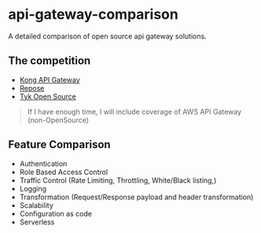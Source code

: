 # api-gateway-comparison
A detailed comparison of open source api gateway solutions.

## The competition

* [Kong API Gateway](https://github.com/Kong/kong)
* [Repose](https://www.openrepose.org/)
* [Tyk Open Source](https://tyk.io/api-gateway/open-source/)

> If I have enough time, I will include coverage of AWS API Gateway (non-OpenSource)

## Feature Comparison

* Authentication
* Role Based Access Control
* Traffic Control (Rate Limiting, Throttling, White/Black listing,)
* Logging
* Transformation (Request/Response payload and header transformation)
* Scalability
* Configuration as code
* Serverless

